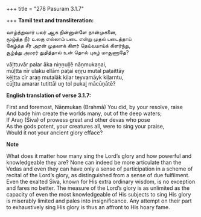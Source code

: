 +++
title = "278 Pasuram 3.1.7"

+++
**Tamil text and transliteration:**

வாழ்த்துவார் பலர் ஆக நின்னுள்ளே நான்முகனை,  
மூழ்த்த நீர் உலகு எல்லாம் படை என்று முதல் படைத்தாய்  
கேழ்த்த சீர் அரன் முதலாக் கிளர் தெய்வமாய்க் கிளர்ந்து,  
சூழ்த்து அமரர் துதித்தால் உன் தொல் புகழ் மாசூணாதே?

vāḻttuvār palar āka niṉṉuḷḷē nāṉmukaṉai,  
mūḻtta nīr ulaku ellām paṭai eṉṟu mutal paṭaittāy  
kēḻtta cīr araṉ mutalāk kiḷar teyvamāyk kiḷarntu,  
cūḻttu amarar tutittāl uṉ tol pukaḻ mācūṇātē?

**English translation of verse 3.1.7:**

First and foremost, Nāṉmukaṉ (Brahmā) You did, by your resolve, raise  
And bade him create the worlds many, out of the deep waters;  
If Araṉ (Śiva) of prowess great and other devas who pose  
As the gods potent, your creatures all, were to sing your praise,  
Would it not your ancient glory efface?

**Note**

What does it matter how many sing the Lord’s glory and how powerful and knowledgeable they are? None can indeed be more articulate than the Vedas and even they can have only a sense of participation in a scheme of recital of the Lord’s glory, as distinguished from a sense of due fulfilment. Even the exalted Śiva, known for His extra ordinary wisdom, is no exception and fares no better. The measure of the Lord’s glory is as unlimited as the capacity of even the most knowledgeable of His subjects to sing His glory is miserably limited and pales into insignificance. Any attempt on their part to exhaustively sing His glory is thus an affront to His hoary fame.


